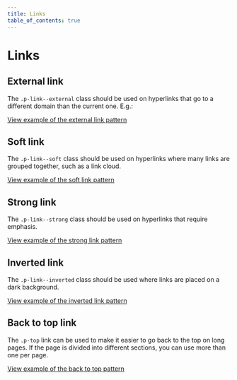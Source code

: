 ```yaml
---
title: Links
table_of_contents: true
---
```


# Links

## External link

The `.p-link--external` class should be used on hyperlinks that go to a different domain than the current one. E.g.:

<a href="https://vanilla-framework.github.io/vanilla-framework/examples/patterns/links/links-external/"
    class="js-example">
    View example of the external link pattern
</a>

## Soft link

The `.p-link--soft` class should be used on hyperlinks where many links are grouped together, such as a link cloud.

<a href="https://vanilla-framework.github.io/vanilla-framework/examples/patterns/links/links-soft/"
    class="js-example">
    View example of the soft link pattern
</a>

## Strong link

The `.p-link--strong` class should be used on hyperlinks that require emphasis.

<a href="https://vanilla-framework.github.io/vanilla-framework/examples/patterns/links/links-strong/"
    class="js-example">
    View example of the strong link pattern
</a>

## Inverted link

The `.p-link--inverted` class should be used where links are placed on a dark background.

<a href="https://vanilla-framework.github.io/vanilla-framework/examples/patterns/links/links-inverted/"
    class="js-example">
    View example of the inverted link pattern
</a>

## Back to top link

The `.p-top` link can be used to make it easier to go back to the top on long pages. If the page is divided into different sections, you can use more than one per page.

<a href="https://vanilla-framework.github.io/vanilla-framework/examples/patterns/links/links-back-to-top/"
    class="js-example">
    View example of the back to top pattern
</a>
